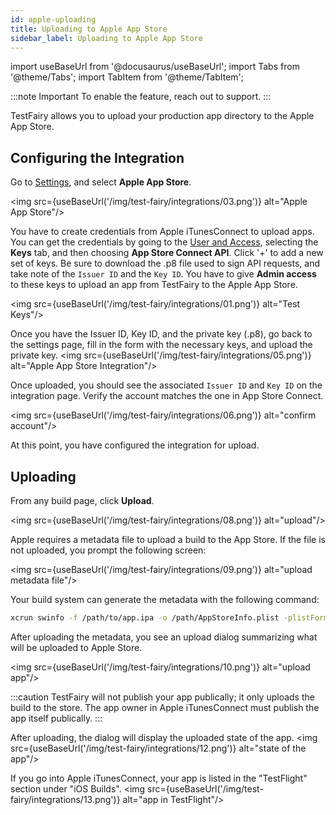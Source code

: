 ```yaml
---
id: apple-uploading
title: Uploading to Apple App Store
sidebar_label: Uploading to Apple App Store
---
```


import useBaseUrl from '@docusaurus/useBaseUrl';
import Tabs from '@theme/Tabs';
import TabItem from '@theme/TabItem';

:::note Important
To enable the feature, reach out to support.
:::

TestFairy allows you to upload your production app directory to the Apple App Store.

## Configuring the Integration

Go to [Settings](https://app.testfairy.com/settings/integrations), and select **Apple App Store**.

<img src={useBaseUrl('/img/test-fairy/integrations/03.png')} alt="Apple App Store"/>

You have to create credentials from Apple iTunesConnect to upload apps. You can get the credentials by going to the [User and Access](http://appstoreconnect.apple.com/access/api), selecting the **Keys** tab, and then choosing **App Store Connect API**. Click '+' to add a new set of keys. Be sure to download the .p8 file used to sign API requests, and take note of the `Issuer ID` and the `Key ID`. You have to give **Admin access** to these keys to upload an app from TestFairy to the Apple App Store.

<img src={useBaseUrl('/img/test-fairy/integrations/01.png')} alt="Test Keys"/>

Once you have the Issuer ID, Key ID, and the private key (.p8), go back to the settings page, fill in the form with the necessary keys, and upload the private key.
<img src={useBaseUrl('/img/test-fairy/integrations/05.png')} alt="Apple App Store Integration"/>

Once uploaded, you should see the associated `Issuer ID` and `Key ID` on the integration page. Verify the account matches the one in App Store Connect.

<img src={useBaseUrl('/img/test-fairy/integrations/06.png')} alt="confirm account"/>

At this point, you have configured the integration for upload.

## Uploading

From any build page, click **Upload**.

<img src={useBaseUrl('/img/test-fairy/integrations/08.png')} alt="upload"/>

Apple requires a metadata file to upload a build to the App Store. If the file is not uploaded, you prompt the following screen:

<img src={useBaseUrl('/img/test-fairy/integrations/09.png')} alt="upload metadata file"/>

Your build system can generate the metadata with the following command:

```bash
xcrun swinfo -f /path/to/app.ipa -o /path/AppStoreInfo.plist -plistFormat binary
```

After uploading the metadata, you see an upload dialog summarizing what will be uploaded to Apple Store.

<img src={useBaseUrl('/img/test-fairy/integrations/10.png')} alt="upload app"/>

:::caution
TestFairy will not publish your app publically; it only uploads the build to the store. The app owner in Apple iTunesConnect must publish the app itself publically.
:::

After uploading, the dialog will display the uploaded state of the app.
<img src={useBaseUrl('/img/test-fairy/integrations/12.png')} alt="state of the app"/>

If you go into Apple iTunesConnect, your app is listed in the "TestFlight" section under "iOS Builds".
<img src={useBaseUrl('/img/test-fairy/integrations/13.png')} alt="app in TestFlight"/>
